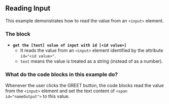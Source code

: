 ## Reading Input

This example demonstrates how to read the value from an `<input>` element.

### The block
- **`get the [text] value of input with id [<id value>]`**
  - It reads the value from an `<input>` element identified by the attribute `id="<id value>"`.
  - `text` means the value is treated as a string (instead of as a number).
    
### What do the code blocks in this example do?

Whenever the user clicks the GREET button, the code blocks read the value 
from the `<input>` element and set the text content of 
`<span id="nameOutput">` to this value.
